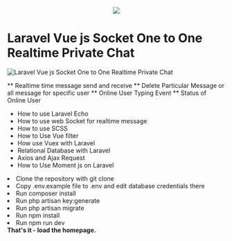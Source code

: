 <p align="center"><img src="https://laravel.com/assets/img/components/logo-laravel.svg"></p>

# Laravel Vue js Socket One to One Realtime Private Chat

![Laravel Vue js Socket One to One Realtime Private Chat](https://user-images.githubusercontent.com/29582239/57199609-f6f2c080-6fa2-11e9-9333-f2f47b484a1e.PNG)
   
** Realtime time message send and receive 
** Delete Particular Message or all message for specific user
** Online User Typing Event
** Status of Online User

* How to use Laravel Echo
* How to use web Socket for realtime message
* How to use SCSS 
* How to Use Vue filter
* How use Vuex with Laravel
* Relational Database with Laravel
* Axios and Ajax Request
* How to Use Moment js on Laravel

<article class="markdown-body entry-content" itemprop="text">
  
  <li> Clone the repository with git clone </li>
   <li>Copy .env.example file to .env and edit database credentials there</li>
  <li> Run composer install</li>
  <li> Run php artisan key:generate</li>
  <li> Run php artisan migrate</li>
  <li> Run npm install</li>
   <li>Run npm run dev</li>
<b>That's it - load the homepage.</b>
</article>
